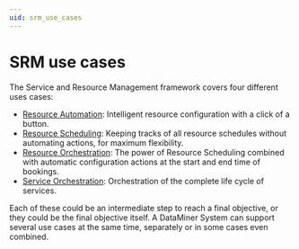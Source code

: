 ```yaml
---
uid: srm_use_cases
---
```


# SRM use cases

The Service and Resource Management framework covers four different uses cases:

- [Resource Automation](xref:srm_resource_automation): Intelligent resource configuration with a click of a button.
- [Resource Scheduling](xref:srm_resource_scheduling): Keeping tracks of all resource schedules without automating actions, for maximum flexibility.
- [Resource Orchestration](xref:srm_resource_orchestration): The power of Resource Scheduling combined with automatic configuration actions at the start and end time of bookings.
- [Service Orchestration](xref:srm_service_orchestration): Orchestration of the complete life cycle of services.

Each of these could be an intermediate step to reach a final objective, or they could be the final objective itself. A DataMiner System can support several use cases at the same time, separately or in some cases even combined.
